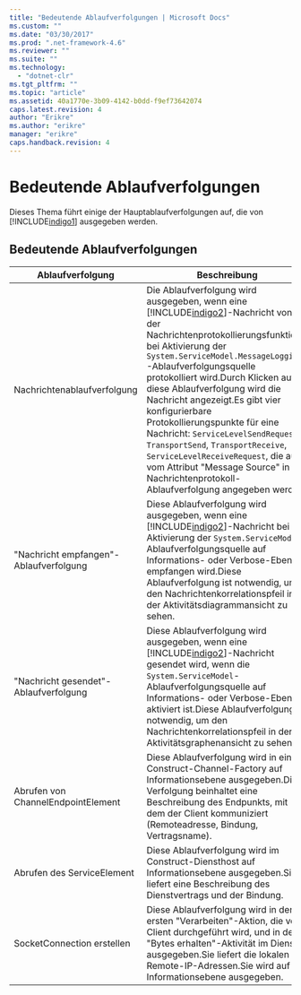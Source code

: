 ```yaml
---
title: "Bedeutende Ablaufverfolgungen | Microsoft Docs"
ms.custom: ""
ms.date: "03/30/2017"
ms.prod: ".net-framework-4.6"
ms.reviewer: ""
ms.suite: ""
ms.technology: 
  - "dotnet-clr"
ms.tgt_pltfrm: ""
ms.topic: "article"
ms.assetid: 40a1770e-3b09-4142-b0dd-f9ef73642074
caps.latest.revision: 4
author: "Erikre"
ms.author: "erikre"
manager: "erikre"
caps.handback.revision: 4
---
```

# Bedeutende Ablaufverfolgungen
Dieses Thema führt einige der Hauptablaufverfolgungen auf, die von [!INCLUDE[indigo1](../../../../../includes/indigo1-md.md)] ausgegeben werden.  
  
## Bedeutende Ablaufverfolgungen  
  
|Ablaufverfolgung|Beschreibung|  
|----------------------|------------------|  
|Nachrichtenablaufverfolgung|Die Ablaufverfolgung wird ausgegeben, wenn eine [!INCLUDE[indigo2](../../../../../includes/indigo2-md.md)]\-Nachricht von der Nachrichtenprotokollierungsfunktion bei Aktivierung der `System.ServiceModel.MessageLogging`\-Ablaufverfolgungsquelle protokolliert wird.Durch  Klicken auf diese Ablaufverfolgung wird die Nachricht angezeigt.Es gibt vier konfigurierbare Protokollierungspunkte für eine Nachricht: `ServiceLevelSendRequest`, `TransportSend`, `TransportReceive`, `ServiceLevelReceiveRequest`, die auch vom Attribut "Message Source" in der Nachrichtenprotokoll\-Ablaufverfolgung angegeben werden.|  
|"Nachricht empfangen"\-Ablaufverfolgung|Diese Ablaufverfolgung wird ausgegeben, wenn eine [!INCLUDE[indigo2](../../../../../includes/indigo2-md.md)]\-Nachricht bei Aktivierung der `System.ServiceModel`\-Ablaufverfolgungsquelle auf Informations\- oder Verbose\-Ebene empfangen wird.Diese Ablaufverfolgung ist notwendig, um den Nachrichtenkorrelationspfeil in der Aktivitätsdiagrammansicht zu sehen.|  
|"Nachricht gesendet"\-Ablaufverfolgung|Diese Ablaufverfolgung wird ausgegeben, wenn eine [!INCLUDE[indigo2](../../../../../includes/indigo2-md.md)]\-Nachricht gesendet wird, wenn die `System.ServiceModel`\-Ablaufverfolgungsquelle auf Informations\- oder Verbose\-Ebene aktiviert ist.Diese Ablaufverfolgung ist notwendig, um den Nachrichtenkorrelationspfeil in der Aktivitätsgraphenansicht zu sehen.|  
|Abrufen von ChannelEndpointElement|Diese Ablaufverfolgung wird in einer Construct\-Channel\-Factory auf Informationsebene ausgegeben.Die Verfolgung beinhaltet eine Beschreibung des Endpunkts, mit dem der Client kommuniziert \(Remoteadresse, Bindung, Vertragsname\).|  
|Abrufen des ServiceElement|Diese Ablaufverfolgung wird im Construct\-Diensthost auf Informationsebene ausgegeben.Sie liefert eine Beschreibung des Dienstvertrags und der Bindung.|  
|SocketConnection erstellen|Diese Ablaufverfolgung wird in der ersten "Verarbeiten"\-Aktion, die vom Client durchgeführt wird, und in der "Bytes erhalten"\-Aktivität im Dienst ausgegeben.Sie liefert die lokalen und Remote\-IP\-Adressen.Sie wird auf Informationsebene ausgegeben.|